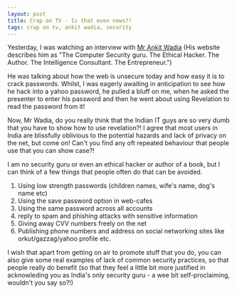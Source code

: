 ```yaml
---
layout: post
title: Crap on TV - Is that even news?!
tags: crap on tv, ankit wadia, security
---
```


Yesterday, I was watching an interview with [Mr Ankit Wadia][0] (His website describes him as "The Computer Security guru. The Ethical Hacker. The Author. The Intelligence Consultant. The Entrepreneur.")

He was talking about how the web is unsecure today and how easy it is to crack passwords. Whilst, I was eagerly awaiting in anticipation to see how he hack into a yahoo password, he pulled a bluff on me, when he asked the presenter to enter his password and then he went about using Revelation to read the password from it!

Now, Mr Wadia, do you really think that the Indian IT guys are so very dumb that you have to show how to use revelation?! I agree that most users in India are blissfully oblivious to the potential hazards and lack of privacy on the net, but come on! Can't you find any oft repeated behaviour that people use that you can show case?!

I am no security guru or even an ethical hacker or author of a book, but I can think of a few things that people often do that can be avoided.

1. Using low strength passwords (children names, wife's name, dog's name etc)
2. Using the save password option in web-cafes
3. Using the same password across all accounts
4. reply to spam and phishing attacks with sensitive information
5. Giving away CVV numbers freely on the net
6. Publishing phone numbers and address on social networking sites like orkut/gazzag/yahoo profile etc.

I wish that apart from getting on air to promote stuff that you do, you can also give some real examples of lack of common security practices, so that people really do benefit (so that they feel a little bit more justified in acknowleding you as India's only security guru - a wee bit self-proclaiming, wouldn't you say so?!)



[0]: http://www.hackingmobilephones.com/
